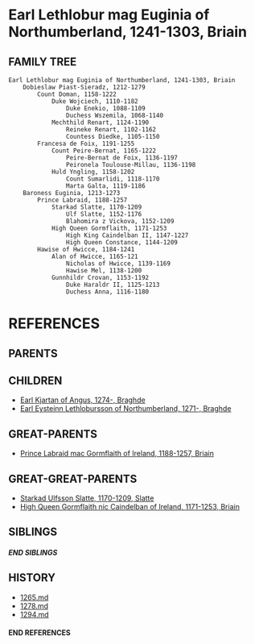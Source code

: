 # Earl Lethlobur mag Euginia of Northumberland, 1241-1303, Briain

## FAMILY TREE 
```
Earl Lethlobur mag Euginia of Northumberland, 1241-1303, Briain
    Dobieslaw Piast-Sieradz, 1212-1279
        Count Doman, 1158-1222    
            Duke Wojciech, 1110-1182
                Duke Enekio, 1088-1109
                Duchess Wszemila, 1068-1140
            Mechthild Renart, 1124-1190
                Reineke Renart, 1102-1162
                Countess Diedke, 1105-1150
        Francesa de Foix, 1191-1255
            Count Peire-Bernat, 1165-1222
                Peire-Bernat de Foix, 1136-1197
                Peironela Toulouse-Millau, 1136-1198
            Huld Yngling, 1158-1202
                Count Sumarlidi, 1118-1170
                Marta Galta, 1119-1186
    Baroness Euginia, 1213-1273
        Prince Labraid, 1188-1257
            Starkad Slatte, 1170-1209
                Ulf Slatte, 1152-1176
                Blahomira z Vickova, 1152-1209
            High Queen Gormflaith, 1171-1253
                High King Caindelban II, 1147-1227
                High Queen Constance, 1144-1209
        Hawise of Hwicce, 1184-1241
            Alan of Hwicce, 1165-121
                Nicholas of Hwicce, 1139-1169
                Hawise Mel, 1138-1200
            Gunnhildr Crovan, 1153-1192
                Duke Haraldr II, 1125-1213
                Duchess Anna, 1116-1180

```


# REFERENCES

## PARENTS 

## CHILDREN 
* [Earl Kjartan of Angus, 1274-, Braghde](kjartan_1274.md)
* [Earl Eysteinn Lethlobursson of Northumberland, 1271-, Braghde](eysteinn_lethlobursson_1271.md)


## GREAT-PARENTS 
* [Prince Labraid mac Gormflaith of Ireland, 1188-1257, Briain](labraid_mac_gormflaith_1188.md)


## GREAT-GREAT-PARENTS 
* [Starkad Ulfsson Slatte, 1170-1209, Slatte](starkad_ulfsson_1170.md)
* [High Queen Gormflaith nic Caindelban of Ireland, 1171-1253, Briain](gormflaith_nic_caindelban_1171.md)

## SIBLINGS

##### END SIBLINGS  
## HISTORY
* [1265.md](../h/1265.md)
* [1278.md](../h/1278.md)
* [1294.md](../h/1294.md)

#### END REFERENCES
